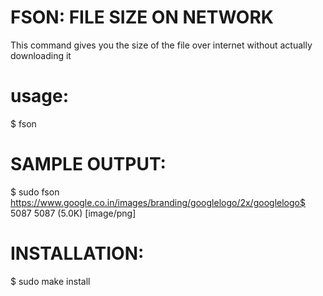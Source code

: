 
# FSON: FILE SIZE ON NETWORK

  This command gives you the size of the file over internet
  without actually downloading it

# usage:

  $ fson <url-of-the-file>

# SAMPLE OUTPUT:

  $ sudo fson https://www.google.co.in/images/branding/googlelogo/2x/googlelogo$
  5087
  5087 (5.0K) [image/png]

# INSTALLATION:

 $ sudo make install

